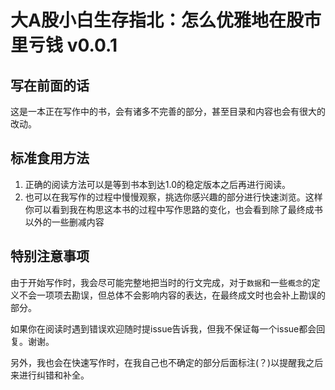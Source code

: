 # 大A股小白生存指北：怎么优雅地在股市里亏钱 v0.0.1

## 写在前面的话
这是一本正在写作中的书，会有诸多不完善的部分，甚至目录和内容也会有很大的改动。

## 标准食用方法
1. 正确的阅读方法可以是等到书本到达1.0的稳定版本之后再进行阅读。
2. 也可以在我写作的过程中慢慢观察，挑选你感兴趣的部分进行快速浏览。这样你可以看到我在构思这本书的过程中写作思路的变化，也会看到除了最终成书以外的一些删减内容

## 特别注意事项
由于开始写作时，我会尽可能完整地把当时的行文完成，对于`数据`和一些`概念`的定义不会一项项去勘误，但总体不会影响内容的表达，在最终成文时也会补上勘误的部分。

如果你在阅读时遇到错误欢迎随时提issue告诉我，但我不保证每一个issue都会回复。谢谢。

另外，我也会在快速写作时，在我自己也不确定的部分后面标注(？)以提醒我之后来进行纠错和补全。
